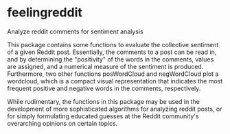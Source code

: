 # feelingreddit
Analyze reddit comments for sentiment analysis

This package contains some functions to evaluate the collective sentiment of a given Reddit post. Essentially, the comments to a post can be read in, and by determining the "positivity" of the words in the comments, values are assigned, and a numerical measure of the sentiment is produced. 
Furthermore, two other functions posWordCloud and negWordCloud plot a wordcloud, which is a compact visual representation that indicates the most frequent positive and negative words in the comments, respectively.

While rudimentary, the functions in this package may be used in the development of more sophisticated algorithms for analyzing reddit posts, or for simply formulating educated guesses at the Reddit community's overarching opinions on certain topics.